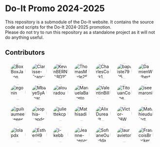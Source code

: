 # Do-It Promo 2024-2025

This repository is a submodule of the Do-It website. It contains the source code and scripts for the Do-It 2024-2025 promotion.\
Please do not try to run this repository as a standalone project as it will not do anything useful.

## Contributors

<div style="display: flex; flex-wrap: wrap; gap: 10px; justify-content: center; align-items: center;">
    <a href="https://github.com/BoxBoxJason" style="display: flex; flex-direction: column; align-items: center; text-decoration: none;"><img src="https://avatars.githubusercontent.com/u/62643679?v=4" title="BoxBoxJason" alt="BoxBoxJason" style="width: 50px; height: 50px; border-radius: 50%; margin: 5px;"></a>
    <a href="https://github.com/Clarisse-Francese" style="display: flex; flex-direction: column; align-items: center; text-decoration: none;"><img src="https://avatars.githubusercontent.com/u/180266561?v=4" title="Clarisse-Francese" alt="Clarisse-Francese" style="width: 50px; height: 50px; border-radius: 50%; margin: 5px;"></a>
    <a href="https://github.com/KevinBERNARD1901" style="display: flex; flex-direction: column; align-items: center; text-decoration: none;"><img src="https://avatars.githubusercontent.com/u/148108580?v=4" title="KevinBERNARD1901" alt="KevinBERNARD1901" style="width: 50px; height: 50px; border-radius: 50%; margin: 5px;"></a>
    <a href="https://github.com/ThomasMerle25" style="display: flex; flex-direction: column; align-items: center; text-decoration: none;"><img src="https://avatars.githubusercontent.com/u/180412921?v=4" title="ThomasMerle25" alt="ThomasMerle25" style="width: 50px; height: 50px; border-radius: 50%; margin: 5px;"></a>
    <a href="https://github.com/CharlesCook1" style="display: flex; flex-direction: column; align-items: center; text-decoration: none;"><img src="https://avatars.githubusercontent.com/u/180399672?v=4" title="CharlesCook1" alt="CharlesCook1" style="width: 50px; height: 50px; border-radius: 50%; margin: 5px;"></a>
    <a href="https://github.com/baptiste7905" style="display: flex; flex-direction: column; align-items: center; text-decoration: none;"><img src="https://avatars.githubusercontent.com/u/116082439?v=4" title="baptiste7905" alt="baptiste7905" style="width: 50px; height: 50px; border-radius: 50%; margin: 5px;"></a>
    <a href="https://github.com/DamienWolbert" style="display: flex; flex-direction: column; align-items: center; text-decoration: none;"><img src="https://avatars.githubusercontent.com/u/180268352?v=4" title="DamienWolbert" alt="DamienWolbert" style="width: 50px; height: 50px; border-radius: 50%; margin: 5px;"></a>
    <a href="https://github.com/egonin" style="display: flex; flex-direction: column; align-items: center; text-decoration: none;"><img src="https://avatars.githubusercontent.com/u/95356774?v=4" title="egonin" alt="egonin" style="width: 50px; height: 50px; border-radius: 50%; margin: 5px;"></a>
    <a href="https://github.com/MbayeSyAmar" style="display: flex; flex-direction: column; align-items: center; text-decoration: none;"><img src="https://avatars.githubusercontent.com/u/111590312?v=4" title="MbayeSyAmar" alt="MbayeSyAmar" style="width: 50px; height: 50px; border-radius: 50%; margin: 5px;"></a>
    <a href="https://github.com/alouradou" style="display: flex; flex-direction: column; align-items: center; text-decoration: none;"><img src="https://avatars.githubusercontent.com/u/18040415?v=4" title="alouradou" alt="alouradou" style="width: 50px; height: 50px; border-radius: 50%; margin: 5px;"></a>
    <a href="https://github.com/ManuelaBarreto" style="display: flex; flex-direction: column; align-items: center; text-decoration: none;"><img src="https://avatars.githubusercontent.com/u/92445287?v=4" title="ManuelaBarreto" alt="ManuelaBarreto" style="width: 50px; height: 50px; border-radius: 50%; margin: 5px;"></a>
    <a href="https://github.com/ValentinBilla" style="display: flex; flex-direction: column; align-items: center; text-decoration: none;"><img src="https://avatars.githubusercontent.com/u/91964228?v=4" title="ValentinBilla" alt="ValentinBilla" style="width: 50px; height: 50px; border-radius: 50%; margin: 5px;"></a>
    <a href="https://github.com/TitouanCorne" style="display: flex; flex-direction: column; align-items: center; text-decoration: none;"><img src="https://avatars.githubusercontent.com/u/118115697?v=4" title="TitouanCorne" alt="TitouanCorne" style="width: 50px; height: 50px; border-radius: 50%; margin: 5px;"></a>
    <a href="https://github.com/iseemaroni" style="display: flex; flex-direction: column; align-items: center; text-decoration: none;"><img src="https://avatars.githubusercontent.com/u/150866496?v=4" title="iseemaroni" alt="iseemaroni" style="width: 50px; height: 50px; border-radius: 50%; margin: 5px;"></a>
    <a href="https://github.com/guillaumeeeeeeeee" style="display: flex; flex-direction: column; align-items: center; text-decoration: none;"><img src="https://avatars.githubusercontent.com/u/180511992?v=4" title="guillaumeeeeeeeee" alt="guillaumeeeeeeeee" style="width: 50px; height: 50px; border-radius: 50%; margin: 5px;"></a>
    <a href="https://github.com/sophia-capdevielle" style="display: flex; flex-direction: column; align-items: center; text-decoration: none;"><img src="https://avatars.githubusercontent.com/u/180400312?v=4" title="sophia-capdevielle" alt="sophia-capdevielle" style="width: 50px; height: 50px; border-radius: 50%; margin: 5px;"></a>
    <a href="https://github.com/juliettekcp" style="display: flex; flex-direction: column; align-items: center; text-decoration: none;"><img src="https://avatars.githubusercontent.com/u/180265147?v=4" title="juliettekcp" alt="juliettekcp" style="width: 50px; height: 50px; border-radius: 50%; margin: 5px;"></a>
    <a href="https://github.com/Mathisadi" style="display: flex; flex-direction: column; align-items: center; text-decoration: none;"><img src="https://avatars.githubusercontent.com/u/178383340?v=4" title="Mathisadi" alt="Mathisadi" style="width: 50px; height: 50px; border-radius: 50%; margin: 5px;"></a>
    <a href="https://github.com/AlixDureault" style="display: flex; flex-direction: column; align-items: center; text-decoration: none;"><img src="https://avatars.githubusercontent.com/u/180343937?v=4" title="AlixDureault" alt="AlixDureault" style="width: 50px; height: 50px; border-radius: 50%; margin: 5px;"></a>
    <a href="https://github.com/Victor-PAW" style="display: flex; flex-direction: column; align-items: center; text-decoration: none;"><img src="https://avatars.githubusercontent.com/u/180267175?v=4" title="Victor-PAW" alt="Victor-PAW" style="width: 50px; height: 50px; border-radius: 50%; margin: 5px;"></a>
    <a href="https://github.com/Matthieudufort" style="display: flex; flex-direction: column; align-items: center; text-decoration: none;"><img src="https://avatars.githubusercontent.com/u/114397171?v=4" title="Matthieudufort" alt="Matthieudufort" style="width: 50px; height: 50px; border-radius: 50%; margin: 5px;"></a>
    <a href="https://github.com/lolapdx" style="display: flex; flex-direction: column; align-items: center; text-decoration: none;"><img src="https://avatars.githubusercontent.com/u/95307224?v=4" title="lolapdx" alt="lolapdx" style="width: 50px; height: 50px; border-radius: 50%; margin: 5px;"></a>
    <a href="https://github.com/EstherH9" style="display: flex; flex-direction: column; align-items: center; text-decoration: none;"><img src="https://avatars.githubusercontent.com/u/180454845?v=4" title="EstherH9" alt="EstherH9" style="width: 50px; height: 50px; border-radius: 50%; margin: 5px;"></a>
    <a href="https://github.com/i-kebb" style="display: flex; flex-direction: column; align-items: center; text-decoration: none;"><img src="https://avatars.githubusercontent.com/u/95246862?v=4" title="i-kebb" alt="i-kebb" style="width: 50px; height: 50px; border-radius: 50%; margin: 5px;"></a>
    <a href="https://github.com/Jeanne-menager" style="display: flex; flex-direction: column; align-items: center; text-decoration: none;"><img src="https://avatars.githubusercontent.com/u/91804907?v=4" title="Jeanne-menager" alt="Jeanne-menager" style="width: 50px; height: 50px; border-radius: 50%; margin: 5px;"></a>
    <a href="https://github.com/SofianeOuadda" style="display: flex; flex-direction: column; align-items: center; text-decoration: none;"><img src="https://avatars.githubusercontent.com/u/137778581?v=4" title="SofianeOuadda" alt="SofianeOuadda" style="width: 50px; height: 50px; border-radius: 50%; margin: 5px;"></a>
    <a href="https://github.com/lauravietor" style="display: flex; flex-direction: column; align-items: center; text-decoration: none;"><img src="https://avatars.githubusercontent.com/u/92258848?v=4" title="lauravietor" alt="lauravietor" style="width: 50px; height: 50px; border-radius: 50%; margin: 5px;"></a>
    <a href="https://github.com/FrancoisBrucker" style="display: flex; flex-direction: column; align-items: center; text-decoration: none;"><img src="https://avatars.githubusercontent.com/u/1096186?v=4" title="FrancoisBrucker" alt="FrancoisBrucker" style="width: 50px; height: 50px; border-radius: 50%; margin: 5px;"></a>
</div>
